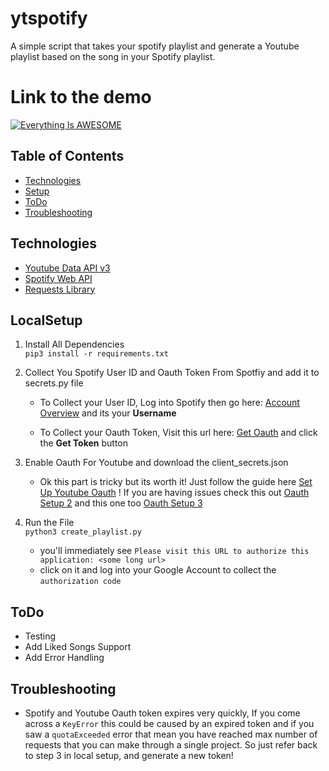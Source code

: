 # ytspotify
A simple script that takes your spotify playlist and generate a Youtube playlist based on the song in your Spotify playlist.

# Link to the demo 

[![Everything Is AWESOME](https://lh3.googleusercontent.com/pw/AM-JKLXSLI0hQJY4O29V_cLLP3n452ZeR8vbMRmGPSw-63wpeOIVMbEZFEXwpHC8wTwpUGDkYnIoSvtCjkWk3Ic-n58aKz6O6gLPB11P2Vq3fpa6bD2eDRbpCuSoq_yzMSv3m8q1bEwmTujno86KaaD_mlqCLw=w1316-h836-no?authuser=0)](https://youtu.be/9yDr8gOOADE-Y?t=35s "Everything Is AWESOME")


## Table of Contents
* [Technologies](#Technologies)
* [Setup](#LocalSetup)
* [ToDo](#ToDo)
* [Troubleshooting](#Troubleshooting)

## Technologies
* [Youtube Data API v3]
* [Spotify Web API]
* [Requests Library]

## LocalSetup
1) Install All Dependencies   
`pip3 install -r requirements.txt`

2) Collect You Spotify User ID and Oauth Token From Spotfiy and add it to secrets.py file
    * To Collect your User ID, Log into Spotify then go here: [Account Overview] and its your **Username**
   
    * To Collect your Oauth Token, Visit this url here: [Get Oauth] and click the **Get Token** button


3) Enable Oauth For Youtube and download the client_secrets.json   
    * Ok this part is tricky but its worth it! Just follow the guide here [Set Up Youtube Oauth] ! 
    If you are having issues check this out [Oauth Setup 2] and this one too [Oauth Setup 3] 

4) Run the File  
`python3 create_playlist.py`   
    * you'll immediately see `Please visit this URL to authorize this application: <some long url>`
    * click on it and log into your Google Account to collect the `authorization code`


## ToDo
* Testing
* Add Liked Songs Support
* Add Error Handling

## Troubleshooting
* Spotify and Youtube Oauth token expires very quickly, If you come across a `KeyError` this could
be caused by an expired token and if you saw a `quotaExceeded` error that mean you have reached max number of requests that you can make through a single project. So just refer back to step 3 in local setup, and generate a new
token!  


   [Youtube Data API v3]: <https://developers.google.com/youtube/v3>
   [Spotify Web API]: <https://developer.spotify.com/documentation/web-api/>
   [Requests Library ]: <https://requests.readthedocs.io/en/master/>
   [Account Overview]: <https://www.spotify.com/us/account/overview/>
   [Get Oauth]: <https://developer.spotify.com/console/post-playlists/>
   [Set Up Youtube Oauth]: <https://developers.google.com/youtube/v3/getting-started/>
   [Oauth Setup 2]:<https://stackoverflow.com/questions/11485271/google-oauth-2-authorization-error-redirect-uri-mismatch/>
   [Oauth Setup 3]:<https://github.com/googleapis/google-api-python-client/blob/master/docs/client-secrets.md/>
